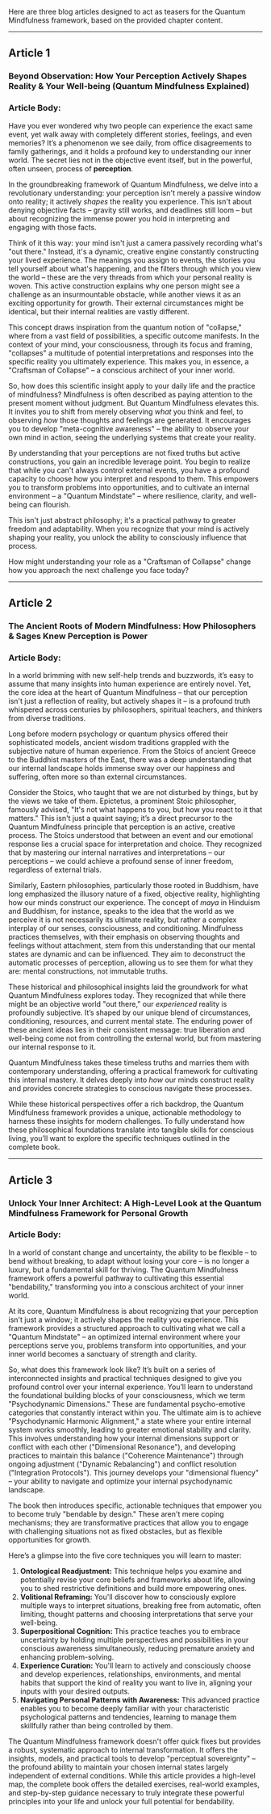 Here are three blog articles designed to act as teasers for the Quantum Mindfulness framework, based on the provided chapter content.

---

## Article 1

###  Beyond Observation: How Your Perception Actively Shapes Reality & Your Well-being (Quantum Mindfulness Explained)

### **Article Body:**

Have you ever wondered why two people can experience the exact same event, yet walk away with completely different stories, feelings, and even memories? It’s a phenomenon we see daily, from office disagreements to family gatherings, and it holds a profound key to understanding our inner world. The secret lies not in the objective event itself, but in the powerful, often unseen, process of **perception**.

In the groundbreaking framework of Quantum Mindfulness, we delve into a revolutionary understanding: your perception isn't merely a passive window onto reality; it actively *shapes* the reality you experience. This isn't about denying objective facts – gravity still works, and deadlines still loom – but about recognizing the immense power you hold in interpreting and engaging with those facts.

Think of it this way: your mind isn't just a camera passively recording what's "out there." Instead, it's a dynamic, creative engine constantly constructing your lived experience. The meanings you assign to events, the stories you tell yourself about what's happening, and the filters through which you view the world – these are the very threads from which your personal reality is woven. This active construction explains why one person might see a challenge as an insurmountable obstacle, while another views it as an exciting opportunity for growth. Their external circumstances might be identical, but their internal realities are vastly different.

This concept draws inspiration from the quantum notion of "collapse," where from a vast field of possibilities, a specific outcome manifests. In the context of your mind, your consciousness, through its focus and framing, "collapses" a multitude of potential interpretations and responses into the specific reality you ultimately experience. This makes you, in essence, a "Craftsman of Collapse" – a conscious architect of your inner world.

So, how does this scientific insight apply to your daily life and the practice of mindfulness? Mindfulness is often described as paying attention to the present moment without judgment. But Quantum Mindfulness elevates this. It invites you to shift from merely observing *what* you think and feel, to observing *how* those thoughts and feelings are generated. It encourages you to develop "meta-cognitive awareness" – the ability to observe your own mind in action, seeing the underlying systems that create your reality.

By understanding that your perceptions are not fixed truths but active constructions, you gain an incredible leverage point. You begin to realize that while you can't always control external events, you have a profound capacity to choose how you interpret and respond to them. This empowers you to transform problems into opportunities, and to cultivate an internal environment – a "Quantum Mindstate" – where resilience, clarity, and well-being can flourish.

This isn't just abstract philosophy; it's a practical pathway to greater freedom and adaptability. When you recognize that your mind is actively shaping your reality, you unlock the ability to consciously influence that process.

How might understanding your role as a "Craftsman of Collapse" change how you approach the next challenge you face today?

---

## Article 2

###  The Ancient Roots of Modern Mindfulness: How Philosophers & Sages Knew Perception is Power

### **Article Body:**

In a world brimming with new self-help trends and buzzwords, it’s easy to assume that many insights into human experience are entirely novel. Yet, the core idea at the heart of Quantum Mindfulness – that our perception isn't just a reflection of reality, but actively shapes it – is a profound truth whispered across centuries by philosophers, spiritual teachers, and thinkers from diverse traditions.

Long before modern psychology or quantum physics offered their sophisticated models, ancient wisdom traditions grappled with the subjective nature of human experience. From the Stoics of ancient Greece to the Buddhist masters of the East, there was a deep understanding that our internal landscape holds immense sway over our happiness and suffering, often more so than external circumstances.

Consider the Stoics, who taught that we are not disturbed by things, but by the views we take of them. Epictetus, a prominent Stoic philosopher, famously advised, "It's not what happens to you, but how you react to it that matters." This isn't just a quaint saying; it’s a direct precursor to the Quantum Mindfulness principle that perception is an active, creative process. The Stoics understood that between an event and our emotional response lies a crucial space for interpretation and choice. They recognized that by mastering our internal narratives and interpretations – our perceptions – we could achieve a profound sense of inner freedom, regardless of external trials.

Similarly, Eastern philosophies, particularly those rooted in Buddhism, have long emphasized the illusory nature of a fixed, objective reality, highlighting how our minds construct our experience. The concept of *maya* in Hinduism and Buddhism, for instance, speaks to the idea that the world as we perceive it is not necessarily its ultimate reality, but rather a complex interplay of our senses, consciousness, and conditioning. Mindfulness practices themselves, with their emphasis on observing thoughts and feelings without attachment, stem from this understanding that our mental states are dynamic and can be influenced. They aim to deconstruct the automatic processes of perception, allowing us to see them for what they are: mental constructions, not immutable truths.

These historical and philosophical insights laid the groundwork for what Quantum Mindfulness explores today. They recognized that while there might be an objective world "out there," our *experienced* reality is profoundly subjective. It’s shaped by our unique blend of circumstances, conditioning, resources, and current mental state. The enduring power of these ancient ideas lies in their consistent message: true liberation and well-being come not from controlling the external world, but from mastering our internal response to it.

Quantum Mindfulness takes these timeless truths and marries them with contemporary understanding, offering a practical framework for cultivating this internal mastery. It delves deeply into *how* our minds construct reality and provides concrete strategies to conscious navigate these processes.

While these historical perspectives offer a rich backdrop, the Quantum Mindfulness framework provides a unique, actionable methodology to harness these insights for modern challenges. To fully understand how these philosophical foundations translate into tangible skills for conscious living, you’ll want to explore the specific techniques outlined in the complete book.

---

## Article 3

###  Unlock Your Inner Architect: A High-Level Look at the Quantum Mindfulness Framework for Personal Growth

### **Article Body:**

In a world of constant change and uncertainty, the ability to be flexible – to bend without breaking, to adapt without losing your core – is no longer a luxury, but a fundamental skill for thriving. The Quantum Mindfulness framework offers a powerful pathway to cultivating this essential "bendability," transforming you into a conscious architect of your inner world.

At its core, Quantum Mindfulness is about recognizing that your perception isn't just a window; it actively shapes the reality you experience. This framework provides a structured approach to cultivating what we call a "Quantum Mindstate" – an optimized internal environment where your perceptions serve you, problems transform into opportunities, and your inner world becomes a sanctuary of strength and clarity.

So, what does this framework look like? It’s built on a series of interconnected insights and practical techniques designed to give you profound control over your internal experience. You’ll learn to understand the foundational building blocks of your consciousness, which we term "Psychodynamic Dimensions." These are fundamental psycho-emotive categories that constantly interact within you. The ultimate aim is to achieve "Psychodynamic Harmonic Alignment," a state where your entire internal system works smoothly, leading to greater emotional stability and clarity. This involves understanding how your internal dimensions support or conflict with each other ("Dimensional Resonance"), and developing practices to maintain this balance ("Coherence Maintenance") through ongoing adjustment ("Dynamic Rebalancing") and conflict resolution ("Integration Protocols"). This journey develops your "dimensional fluency" – your ability to navigate and optimize your internal psychodynamic landscape.

The book then introduces specific, actionable techniques that empower you to become truly "bendable by design." These aren't mere coping mechanisms; they are transformative practices that allow you to engage with challenging situations not as fixed obstacles, but as flexible opportunities for growth.

Here’s a glimpse into the five core techniques you will learn to master:

1.  **Ontological Readjustment:** This technique helps you examine and potentially revise your core beliefs and frameworks about life, allowing you to shed restrictive definitions and build more empowering ones.
2.  **Volitional Reframing:** You'll discover how to consciously explore multiple ways to interpret situations, breaking free from automatic, often limiting, thought patterns and choosing interpretations that serve your well-being.
3.  **Superpositional Cognition:** This practice teaches you to embrace uncertainty by holding multiple perspectives and possibilities in your conscious awareness simultaneously, reducing premature anxiety and enhancing problem-solving.
4.  **Experience Curation:** You'll learn to actively and consciously choose and develop experiences, relationships, environments, and mental habits that support the kind of reality you want to live in, aligning your inputs with your desired outputs.
5.  **Navigating Personal Patterns with Awareness:** This advanced practice enables you to become deeply familiar with your characteristic psychological patterns and tendencies, learning to manage them skillfully rather than being controlled by them.

The Quantum Mindfulness framework doesn't offer quick fixes but provides a robust, systematic approach to internal transformation. It offers the insights, models, and practical tools to develop "perceptual sovereignty" – the profound ability to maintain your chosen internal states largely independent of external conditions. While this article provides a high-level map, the complete book offers the detailed exercises, real-world examples, and step-by-step guidance necessary to truly integrate these powerful principles into your life and unlock your full potential for bendability.